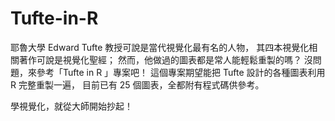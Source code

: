 # Tufte-in-R
耶魯大學 Edward Tufte 教授可說是當代視覺化最有名的人物，
其四本視覺化相關著作可說是視覺化聖經；
然而，他做過的圖表都是常人能輕鬆重製的嗎？
沒問題，來參考「Tufte in R 」專案吧！
這個專案期望能把 Tufte 設計的各種圖表利用 R 完整重製一遍，
目前已有 25 個圖表，全都附有程式碼供參考。  

學視覺化，就從大師開始抄起！
